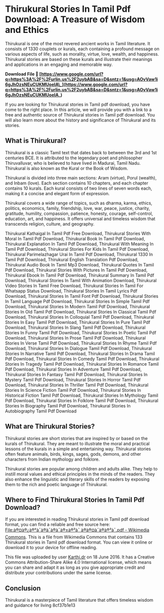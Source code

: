 
 
# Thirukural Stories In Tamil Pdf Download: A Treasure of Wisdom and Ethics
 
Thirukural is one of the most revered ancient works in Tamil literature. It consists of 1330 couplets or kurals, each containing a profound message on various aspects of life, such as morality, virtue, love, wealth, and happiness. Thirukural stories are based on these kurals and illustrate their meanings and applications in an engaging and memorable way.
 
**Download File 🌟 [https://www.google.com/url?q=https%3A%2F%2Furlin.us%2F2uybAB&sa=D&sntz=1&usg=AOvVaw1i6gJhOzsNEuCUKMUoeIA\_](https://www.google.com/url?q=https%3A%2F%2Furlin.us%2F2uybAB&sa=D&sntz=1&usg=AOvVaw1i6gJhOzsNEuCUKMUoeIA_)**


 
If you are looking for Thirukural stories in Tamil pdf download, you have come to the right place. In this article, we will provide you with a link to a free and authentic source of Thirukural stories in Tamil pdf download. You will also learn more about the history and significance of Thirukural and its stories.
 
## What is Thirukural?
 
Thirukural is a classic Tamil text that dates back to between the 3rd and 1st centuries BCE. It is attributed to the legendary poet and philosopher Thiruvalluvar, who is believed to have lived in Madurai, Tamil Nadu. Thirukural is also known as the Kural or the Book of Wisdom.
 
Thirukural is divided into three main sections: Aram (virtue), Porul (wealth), and Inbam (love). Each section contains 10 chapters, and each chapter contains 10 kurals. Each kural consists of two lines of seven words each, making it a concise and elegant form of expression.
 
Thirukural covers a wide range of topics, such as dharma, karma, ethics, politics, economics, family, friendship, love, war, peace, justice, charity, gratitude, humility, compassion, patience, honesty, courage, self-control, education, art, and happiness. It offers universal and timeless wisdom that transcends religion, culture, and geography.
 
Thirukural Kathaigal In Tamil Pdf Free Download,  Thirukural Stories With Moral In Tamil Pdf Download,  Thirukural Book In Tamil Pdf Download,  Thirukural Explanation In Tamil Pdf Download,  Thirukural With Meaning In Tamil Pdf Download,  Thirukural Stories For Kids In Tamil Pdf Download,  Thirukural Parimelazhagar Urai In Tamil Pdf Download,  Thirukural 1330 In Tamil Pdf Download,  Thirukural English Translation Pdf Download,  Thirukural Audio Book In Tamil Mp3 Download,  Thirukural Quotes In Tamil Pdf Download,  Thirukural Stories With Pictures In Tamil Pdf Download,  Thirukural Ebook In Tamil Pdf Download,  Thirukural Summary In Tamil Pdf Download,  Thirukural Stories In Tamil With Animation Download,  Thirukural Video Stories In Tamil Free Download,  Thirukural Stories In Tamil For Whatsapp Status Download,  Thirukural Stories In Tamil Lyrics Pdf Download,  Thirukural Stories In Tamil Font Pdf Download,  Thirukural Stories In Tamil Language Pdf Download,  Thirukural Stories In Simple Tamil Pdf Download,  Thirukural Stories In Modern Tamil Pdf Download,  Thirukural Stories In Old Tamil Pdf Download,  Thirukural Stories In Classical Tamil Pdf Download,  Thirukural Stories In Colloquial Tamil Pdf Download,  Thirukural Stories In Easy Tamil Pdf Download,  Thirukural Stories In Pure Tamil Pdf Download,  Thirukural Stories In Slang Tamil Pdf Download,  Thirukural Stories In Funny Tamil Pdf Download,  Thirukural Stories In Poetic Tamil Pdf Download,  Thirukural Stories In Prose Tamil Pdf Download,  Thirukural Stories In Verse Tamil Pdf Download,  Thirukural Stories In Rhyme Tamil Pdf Download,  Thirukural Stories In Dialogue Tamil Pdf Download,  Thirukural Stories In Narrative Tamil Pdf Download,  Thirukural Stories In Drama Tamil Pdf Download,  Thirukural Stories In Comedy Tamil Pdf Download,  Thirukural Stories In Tragedy Tamil Pdf Download,  Thirukural Stories In Romance Tamil Pdf Download,  Thirukural Stories In Adventure Tamil Pdf Download,  Thirukural Stories In Fantasy Tamil Pdf Download,  Thirukural Stories In Mystery Tamil Pdf Download,  Thirukural Stories In Horror Tamil Pdf Download,  Thirukural Stories In Thriller Tamil Pdf Download,  Thirukural Stories In Science Fiction Tamil Pdf Download,  Thirukural Stories In Historical Fiction Tamil Pdf Download,  Thirukural Stories In Mythology Tamil Pdf Download,  Thirukural Stories In Folklore Tamil Pdf Download,  Thirukural Stories In Biography Tamil Pdf Download,  Thirukural Stories In Autobiography Tamil Pdf Download
 
## What are Thirukural Stories?
 
Thirukural stories are short stories that are inspired by or based on the kurals of Thirukural. They are meant to illustrate the moral and practical lessons of the kurals in a simple and entertaining way. Thirukural stories often feature animals, birds, kings, sages, gods, demons, and other characters from Indian mythology and folklore.
 
Thirukural stories are popular among children and adults alike. They help to instill moral values and ethical principles in the minds of the readers. They also enhance the linguistic and literary skills of the readers by exposing them to the rich and poetic language of Thirukural.
 
## Where to Find Thirukural Stories In Tamil Pdf Download?
 
If you are interested in reading Thirukural stories in Tamil pdf download format, you can find a reliable and free source here: [File:à®¤à®¿à®°à¯à®à¯à®à¯à®±à®³à¯ à®à®¤à¯à®à®³à¯.pdf - Wikimedia Commons](https://commons.wikimedia.org/wiki/File:%E0%AE%A4%E0%AE%BF%E0%AE%B0%E0%AF%81%E0%AE%95%E0%AF%8D%E0%AE%95%E0%AF%81%E0%AE%B1%E0%AE%B3%E0%AF%8D_%E0%AE%95%E0%AE%A4%E0%AF%88%E0%AE%95%E0%AE%B3%E0%AF%8D.pdf). This is a file from Wikimedia Commons that contains 133 Thirukural stories in Tamil pdf download format. You can view it online or download it to your device for offline reading.
 
This file was uploaded by user [Karthi.dr](https://commons.wikimedia.org/wiki/User:Karthi.dr) on 18 June 2016. It has a Creative Commons Attribution-Share Alike 4.0 International license, which means you can share and adapt it as long as you give appropriate credit and distribute your contributions under the same license.
 
## Conclusion
 
Thirukural is a masterpiece of Tamil literature that offers timeless wisdom and guidance for living
 8cf37b1e13
 
